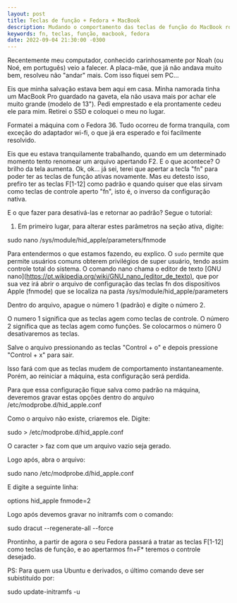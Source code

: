 ```yaml
---
layout: post
title: Teclas de função + Fedora + MacBook
description: Mudando o comportamento das teclas de função do MacBook rodando Fedora 36.
keywords: fn, teclas, função, macbook, fedora
date: 2022-09-04 21:30:00 -0300
---
```


Recentemente meu computador, conhecido carinhosamente por Noah (ou Noé, em português) veio a falecer. A placa-mãe, que já não andava muito bem, resolveu não "andar" mais. Com isso fiquei sem PC...

Eis que minha salvação estava bem aqui em casa. Minha namorada tinha um MacBook Pro guardado na gaveta, ela não usava mais por achar ele muito grande (modelo de 13"). Pedi emprestado e ela prontamente cedeu ele para mim. Retirei o SSD e coloquei o meu no lugar.

Formatei a máquina com o Fedora 36. Tudo ocorreu de forma tranquila, com exceção do adaptador wi-fi, o que já era esperado e foi facilmente resolvido.

Eis que eu estava tranquilamente trabalhando, quando em um determinado momento tento renomear um arquivo apertando F2. E o que acontece? O brilho da tela aumenta. Ok, ok... já sei, terei que apertar a tecla "fn" para poder ter as teclas de função ativas novamente. Mas eu detesto isso, prefiro ter as teclas F[1-12] como padrão e quando quiser que elas sirvam como teclas de controle aperto "fn", isto é, o inverso da configuração nativa.

E o que fazer para desativá-las e retornar ao padrão? Segue o tutorial:

1. Em primeiro lugar, para alterar estes parâmetros na seção ativa, digite:

sudo nano /sys/module/hid_apple/parameters/fnmode

Para entendermos o que estamos fazendo, eu explico. O `sudo` permite que permite usuários comuns obterem privilégios de super usuário, tendo assim controle total do sistema.
O comando nano chama o editor de texto [GNU nano](https://pt.wikipedia.org/wiki/GNU_nano_(editor_de_texto), que por sua vez irá abrir o arquivo de configuração das teclas fn dos dispositivos Apple (fnmode) que se localiza na pasta /sys/module/hid_apple/parameters

Dentro do arquivo, apague o número 1 (padrão) e digite o número 2.

O numero 1 significa que as teclas agem como teclas de controle. O número 2 significa que as teclas agem como funções. Se colocarmos o número 0 desativaremos as teclas.

Salve o arquivo pressionando as teclas "Control + o" e depois pressione "Control + x" para sair.

Isso fará com que as teclas mudem de comportamento instantaneamente. Porém, ao reiniciar a máquina, esta configuração será perdida.

Para que essa configuração fique salva como padrão na máquina, deveremos gravar estas opções dentro do arquivo /etc/modprobe.d/hid_apple.conf

Como o arquivo não existe, criaremos ele. Digite:

sudo > /etc/modprobe.d/hid_apple.conf

O caracter > faz com que um arquivo vazio seja gerado.

Logo após, abra o arquivo:

sudo nano /etc/modprobe.d/hid_apple.conf

E digite a seguinte linha:

options hid_apple fnmode=2

Logo após devemos gravar no initramfs com o comando:

sudo dracut --regenerate-all --force

Prontinho, a partir de agora o seu Fedora passará a tratar as teclas F[1-12] como teclas de função, e ao apertarmos fn+F* teremos o controle desejado.

PS: Para quem usa Ubuntu e derivados, o último comando deve ser subistituído por:

sudo update-initramfs -u


